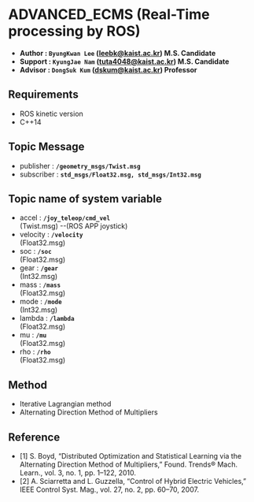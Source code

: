 # ADVANCED_ECMS (Real-Time processing by ROS)
- **Author  : `ByungKwan Lee` (leebk@kaist.ac.kr)    M.S. Candidate**
- **Support : `KyungJae Nam`  (tuta4048@kaist.ac.kr) M.S. Candidate**
- **Advisor : `DongSuk Kum`   (dskum@kaist.ac.kr)    Professor**

## Requirements
- ROS kinetic version
- C++14

## Topic Message
- publisher   : **`/geometry_msgs/Twist.msg`**<br />
- subscriber  : **`std_msgs/Float32.msg, std_msgs/Int32.msg`**<br />

## Topic name of system variable
- accel          : **`/joy_teleop/cmd_vel`**<br /> (Twist.msg) --(ROS APP joystick)
- velocity       : **`/velocity`**<br />           (Float32.msg)
- soc            : **`/soc`**<br />                (Float32.msg)
- gear           : **`/gear`**<br />               (Int32.msg)
- mass           : **`/mass`**<br />               (Float32.msg)
- mode           : **`/mode`**<br />               (Int32.msg)
- lambda         : **`/lambda`**<br />             (Float32.msg)
- mu             : **`/mu`**<br />                 (Float32.msg)
- rho            : **`/rho`**<br />                (Float32.msg)

## Method
- Iterative Lagrangian method
- Alternating Direction Method of Multipliers

## Reference
- [1] S. Boyd, “Distributed Optimization and Statistical Learning via the Alternating Direction Method of Multipliers,” Found. Trends® Mach. Learn., vol. 3, no. 1, pp. 1–122, 2010.
- [2] A. Sciarretta and L. Guzzella, “Control of Hybrid Electric Vehicles,” IEEE Control Syst. Mag., vol. 27, no. 2, pp. 60–70, 2007.

